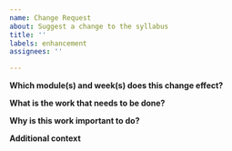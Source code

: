 ```yaml
---
name: Change Request
about: Suggest a change to the syllabus
title: ''
labels: enhancement
assignees: ''

---
```


**Which module(s) and week(s) does this change effect?**

**What is the work that needs to be done?**

<!-- Please try to be as descriptive as possible -->

**Why is this work important to do?**

<!-- Please try to be as descriptive as possible -->

**Additional context**
